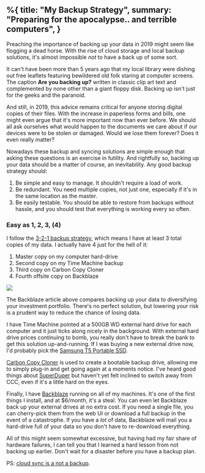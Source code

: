 %{
  title: "My Backup Strategy",
  summary: "Preparing for the apocalypse.. and terrible computers",
}
---

Preaching the importance of backing up your data in 2019 might seem like
flogging a dead horse. With the rise of cloud storage and local backup
solutions, it's almost impossible _not_ to have a back up of some sort.

It can't have been more than 5 years ago that my local library were
dishing out free leaflets featuring bewildered old folk staring at computer
screens. The caption **Are you backing up?** written in classic clip art text
and complemented by none other than a giant floppy disk. Backing up isn't
just for the geeks and the paranoid.

And still, in 2019, this advice remains critical for anyone storing digital
copies of their files. With the increase in paperless forms and bills,
one might even argue that it's more important now than ever before.
We should all ask ourselves what would happen to the documents we care about
if our devices were to be stolen or damaged. Would we lose them forever? Does
it even really matter?

Nowadays these backup and syncing solutions are simple enough that asking these
questions is an exercise in futility. And rightfully so, backing up your data
should be a matter of course, an inevitability. Any good backup strategy should:

1. Be simple and easy to manage. It shouldn't require a load of work.
1. Be redundant. You need multiple copies, not just one, especially if it's
   in the same location as the master.
1. Be easily testable. You should be able to restore from backups without
   hassle, and you should test that everything is working every so often.

### Easy as 1, 2, 3, (4)

I follow the
[3-2-1 backup strategy](https://www.backblaze.com/blog/the-3-2-1-backup-strategy/),
which means I have at least 3 total copies of my data. I actually
have 4 just for the hell of it:

1. Master copy on my computer hard-drive
1. Second copy on my Time Machine backup
1. Third copy on Carbon Copy Cloner
1. Fourth offsite copy on Backblaze

![](/images/posts/backup-diagram.png)

The Backblaze article above compares backing up your data to diversifying
your investment portfolio. There's no perfect solution, but lowering your
risk is a prudent way to reduce the chance of losing data.

I have Time Machine pointed at a 500GB WD external hard drive for each
computer and it just ticks along nicely in the background. With external
hard drive prices continuing to bomb, you really don't have to break
the bank to get this solution up-and-running. If I was buying a new external
drive now, I'd probably pick the [Samsung T5 Portable SSD](https://www.amazon.co.uk/dp/B074M774TW/ref=cm_sw_em_r_mt_dp_U_NyfkDbZTV7355).

[Carbon Copy Cloner](https://bombich.com/) is used to create a bootable
backup drive, allowing me to simply plug-in and get going again at a moments
notice. I've heard good things about
[SuperDuper](https://www.shirt-pocket.com/SuperDuper/SuperDuperDescription.html)
but haven't yet felt inclined to switch away from CCC, even if it's a little
hard on the eyes.

Finally, I have [Backblaze](https://www.backblaze.com) running on all of my
machines. It's one of the first things I install, and at $6/month, it's a
steal. You can even let Backblaze back up your external drives at no extra cost.
If you need a single file, you can cherry-pick them from the web UI or
download a full backup in the event of a catastrophe. If you have a _lot_
of data, Backblaze will mail you a hard-drive full of your data so you don't
have to re-download everything.

All of this might seem somewhat excessive, but having had my fair share of
hardware failures, I can tell you that I learned a hard lesson from not backing
up earlier. Don't wait for a disaster before you have a backup plan.

PS:
[cloud sync is a not a backup](https://www.backblaze.com/blog/sync-vs-backup-vs-storage/).
